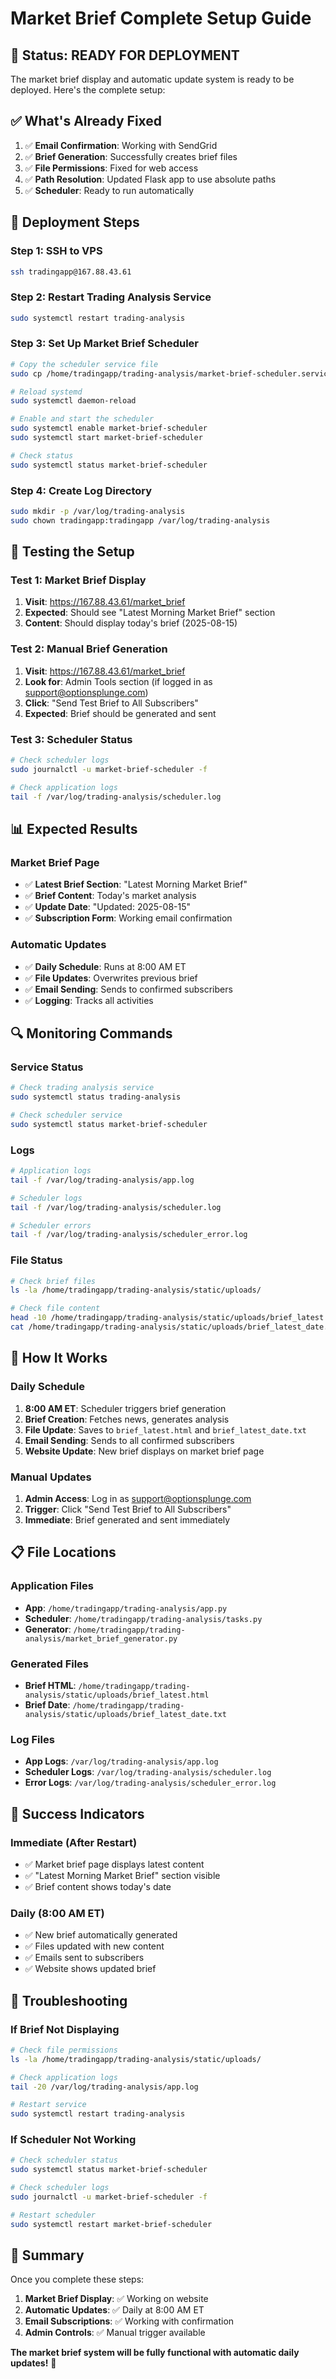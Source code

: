 # Market Brief Complete Setup Guide

## 🎯 **Status: READY FOR DEPLOYMENT**

The market brief display and automatic update system is ready to be deployed. Here's the complete setup:

## ✅ **What's Already Fixed**

1. ✅ **Email Confirmation**: Working with SendGrid
2. ✅ **Brief Generation**: Successfully creates brief files
3. ✅ **File Permissions**: Fixed for web access
4. ✅ **Path Resolution**: Updated Flask app to use absolute paths
5. ✅ **Scheduler**: Ready to run automatically

## 🚀 **Deployment Steps**

### **Step 1: SSH to VPS**
```bash
ssh tradingapp@167.88.43.61
```

### **Step 2: Restart Trading Analysis Service**
```bash
sudo systemctl restart trading-analysis
```

### **Step 3: Set Up Market Brief Scheduler**
```bash
# Copy the scheduler service file
sudo cp /home/tradingapp/trading-analysis/market-brief-scheduler.service /etc/systemd/system/

# Reload systemd
sudo systemctl daemon-reload

# Enable and start the scheduler
sudo systemctl enable market-brief-scheduler
sudo systemctl start market-brief-scheduler

# Check status
sudo systemctl status market-brief-scheduler
```

### **Step 4: Create Log Directory**
```bash
sudo mkdir -p /var/log/trading-analysis
sudo chown tradingapp:tradingapp /var/log/trading-analysis
```

## 🧪 **Testing the Setup**

### **Test 1: Market Brief Display**
1. **Visit**: https://167.88.43.61/market_brief
2. **Expected**: Should see "Latest Morning Market Brief" section
3. **Content**: Should display today's brief (2025-08-15)

### **Test 2: Manual Brief Generation**
1. **Visit**: https://167.88.43.61/market_brief
2. **Look for**: Admin Tools section (if logged in as support@optionsplunge.com)
3. **Click**: "Send Test Brief to All Subscribers"
4. **Expected**: Brief should be generated and sent

### **Test 3: Scheduler Status**
```bash
# Check scheduler logs
sudo journalctl -u market-brief-scheduler -f

# Check application logs
tail -f /var/log/trading-analysis/scheduler.log
```

## 📊 **Expected Results**

### **Market Brief Page**
- ✅ **Latest Brief Section**: "Latest Morning Market Brief"
- ✅ **Brief Content**: Today's market analysis
- ✅ **Update Date**: "Updated: 2025-08-15"
- ✅ **Subscription Form**: Working email confirmation

### **Automatic Updates**
- ✅ **Daily Schedule**: Runs at 8:00 AM ET
- ✅ **File Updates**: Overwrites previous brief
- ✅ **Email Sending**: Sends to confirmed subscribers
- ✅ **Logging**: Tracks all activities

## 🔍 **Monitoring Commands**

### **Service Status**
```bash
# Check trading analysis service
sudo systemctl status trading-analysis

# Check scheduler service
sudo systemctl status market-brief-scheduler
```

### **Logs**
```bash
# Application logs
tail -f /var/log/trading-analysis/app.log

# Scheduler logs
tail -f /var/log/trading-analysis/scheduler.log

# Scheduler errors
tail -f /var/log/trading-analysis/scheduler_error.log
```

### **File Status**
```bash
# Check brief files
ls -la /home/tradingapp/trading-analysis/static/uploads/

# Check file content
head -10 /home/tradingapp/trading-analysis/static/uploads/brief_latest.html
cat /home/tradingapp/trading-analysis/static/uploads/brief_latest_date.txt
```

## 🔄 **How It Works**

### **Daily Schedule**
1. **8:00 AM ET**: Scheduler triggers brief generation
2. **Brief Creation**: Fetches news, generates analysis
3. **File Update**: Saves to `brief_latest.html` and `brief_latest_date.txt`
4. **Email Sending**: Sends to all confirmed subscribers
5. **Website Update**: New brief displays on market brief page

### **Manual Updates**
1. **Admin Access**: Log in as support@optionsplunge.com
2. **Trigger**: Click "Send Test Brief to All Subscribers"
3. **Immediate**: Brief generated and sent immediately

## 📋 **File Locations**

### **Application Files**
- **App**: `/home/tradingapp/trading-analysis/app.py`
- **Scheduler**: `/home/tradingapp/trading-analysis/tasks.py`
- **Generator**: `/home/tradingapp/trading-analysis/market_brief_generator.py`

### **Generated Files**
- **Brief HTML**: `/home/tradingapp/trading-analysis/static/uploads/brief_latest.html`
- **Brief Date**: `/home/tradingapp/trading-analysis/static/uploads/brief_latest_date.txt`

### **Log Files**
- **App Logs**: `/var/log/trading-analysis/app.log`
- **Scheduler Logs**: `/var/log/trading-analysis/scheduler.log`
- **Error Logs**: `/var/log/trading-analysis/scheduler_error.log`

## 🎯 **Success Indicators**

### **Immediate (After Restart)**
- ✅ Market brief page displays latest content
- ✅ "Latest Morning Market Brief" section visible
- ✅ Brief content shows today's date

### **Daily (8:00 AM ET)**
- ✅ New brief automatically generated
- ✅ Files updated with new content
- ✅ Emails sent to subscribers
- ✅ Website shows updated brief

## 🔧 **Troubleshooting**

### **If Brief Not Displaying**
```bash
# Check file permissions
ls -la /home/tradingapp/trading-analysis/static/uploads/

# Check application logs
tail -20 /var/log/trading-analysis/app.log

# Restart service
sudo systemctl restart trading-analysis
```

### **If Scheduler Not Working**
```bash
# Check scheduler status
sudo systemctl status market-brief-scheduler

# Check scheduler logs
sudo journalctl -u market-brief-scheduler -f

# Restart scheduler
sudo systemctl restart market-brief-scheduler
```

## 🎉 **Summary**

Once you complete these steps:

1. **Market Brief Display**: ✅ Working on website
2. **Automatic Updates**: ✅ Daily at 8:00 AM ET
3. **Email Subscriptions**: ✅ Working with confirmation
4. **Admin Controls**: ✅ Manual trigger available

**The market brief system will be fully functional with automatic daily updates!** 🚀
